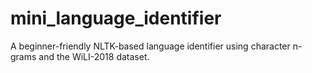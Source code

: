 # mini_language_identifier
A beginner-friendly NLTK-based language identifier using character n-grams and the WiLI-2018 dataset.
